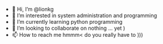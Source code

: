 - 👋 Hi, I’m @lionkg
- 👀 I’m interested in system administration and programming
- 🌱 I’m currently learning python programming
- 💞️ I’m looking to collaborate on nothing ... yet )
- 📫 How to reach me hmmm< do you really have to )))

<!---
lionkg/lionkg is a ✨ special ✨ repository because its `README.md` (this file) appears on your GitHub profile.
You can click the Preview link to take a look at your changes.
--->
